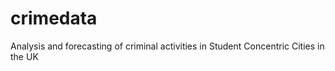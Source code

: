 # crimedata
Analysis and forecasting of criminal activities in Student Concentric Cities in the UK 
